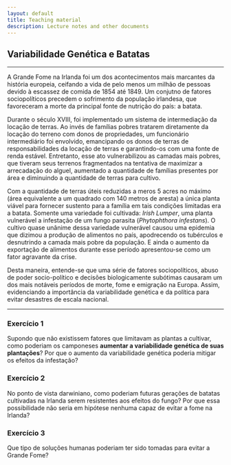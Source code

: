 ```yaml
---
layout: default
title: Teaching material
description: Lecture notes and other documents
---
```


## Variabilidade Genética e Batatas
***
A Grande Fome na Irlanda foi um dos acontecimentos mais marcantes da história europeia, ceifando a vida de 
pelo menos um milhão de pessoas devido à escassez de comida de 1854 até 1849. Um conjutno de fatores sociopolíticos 
precedem o sofrimento da população irlandesa, que favoreceram a morte da principal fonte de nutrição do país: 
a batata.

Durante o século XVIII, foi implementado um sistema de intermediação da locação de terras. Ao invés de famílias
pobres tratarem diretamente da locação do terreno com donos de propriedades, um funcionário intermediário foi 
envolvido, emancipando os donos de terras de responsabilidades da locação de terras e garantindo-os com uma fonte
de renda estável. Entretanto, esse ato vulnerabilizou as camadas mais pobres, que tiveram seus terrenos fragmentados
na tentativa de maximizar a arrecadação do alguel, aumentado a quantidade de famílias presentes por área e diminuindo
a quantidade de terras para cultivo. 

Com a quantidade de terras úteis reduzidas a meros 5 acres no máximo (área equivalente a um quadrado com 140 metros 
de aresta) a única planta viável para fornecer sustento para a família em tais condições limitadas era a batata.
Somente uma variedade foi cultivada: _Irish Lumper_, uma planta vulnerável a infestação de um fungo parasita 
(_Phytophthora infestans_). O cultivo quase unânime dessa variedade vulnerável causou uma epidemia que dizimou a
produção de alimentos no país, apodrecendo os tubérculos e desnutrindo a camada mais pobre da população. E ainda 
o aumento da exportação de alimentos durante esse período apresentou-se como um fator agravante da crise.

Desta maneira, entende-se que uma série de fatores sociopolíticos, abuso de poder socio-político e decisões biologicamente
subótimas causaram um dos mais notáveis períodos de morte, fome e emigração na Europa. Assim, evidenciando a importância
da variabilidade genética e da política para evitar desastres de escala nacional.

***

### Exercício 1
Supondo que não existissem fatores que limitavam as plantas a cultivar, como poderiam os camponeses **aumentar a variabilidade
genética de suas plantações**? Por que o aumento da variabilidade genética poderia mitigar os efeitos da infestação?

### Exercício 2
No ponto de vista darwiniano, como poderiam futuras gerações de batatas cultivadas na Irlanda serem resistentes aos efeitos
do fungo? Por que essa possibilidade não seria em hipótese nenhuma capaz de evitar a fome na Irlanda? 

### Exercício 3
Que tipo de soluções humanas poderiam ter sido tomadas para evitar a Grande Fome?


